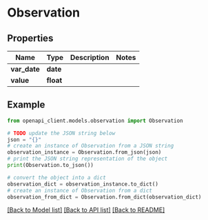 # Observation


## Properties

Name | Type | Description | Notes
------------ | ------------- | ------------- | -------------
**var_date** | **date** |  | 
**value** | **float** |  | 

## Example

```python
from openapi_client.models.observation import Observation

# TODO update the JSON string below
json = "{}"
# create an instance of Observation from a JSON string
observation_instance = Observation.from_json(json)
# print the JSON string representation of the object
print(Observation.to_json())

# convert the object into a dict
observation_dict = observation_instance.to_dict()
# create an instance of Observation from a dict
observation_from_dict = Observation.from_dict(observation_dict)
```
[[Back to Model list]](../README.md#documentation-for-models) [[Back to API list]](../README.md#documentation-for-api-endpoints) [[Back to README]](../README.md)


